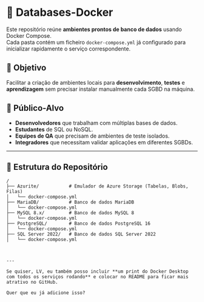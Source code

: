 # 🐳 Databases-Docker

Este repositório reúne **ambientes prontos de banco de dados** usando Docker Compose.  
Cada pasta contém um ficheiro `docker-compose.yml` já configurado para inicializar rapidamente o serviço correspondente.

## 📌 Objetivo
Facilitar a criação de ambientes locais para **desenvolvimento**, **testes** e **aprendizagem** sem precisar instalar manualmente cada SGBD na máquina.

## 👥 Público-Alvo
- **Desenvolvedores** que trabalham com múltiplas bases de dados.
- **Estudantes** de SQL ou NoSQL.
- **Equipes de QA** que precisam de ambientes de teste isolados.
- **Integradores** que necessitam validar aplicações em diferentes SGBDs.

---

## 📂 Estrutura do Repositório

```plaintext
/
├── Azurite/           # Emulador de Azure Storage (Tabelas, Blobs, Filas)
│   └── docker-compose.yml
├── MariaDB/           # Banco de dados MariaDB
│   └── docker-compose.yml
├── MySQL 8.x/         # Banco de dados MySQL 8
│   └── docker-compose.yml
├── PostgreSQL/        # Banco de dados PostgreSQL 16
│   └── docker-compose.yml
├── SQL Server 2022/   # Banco de dados SQL Server 2022
│   └── docker-compose.yml



---

Se quiser, LV, eu também posso incluir **um print do Docker Desktop com todos os serviços rodando** e colocar no README para ficar mais atrativo no GitHub.  

Quer que eu já adicione isso?
